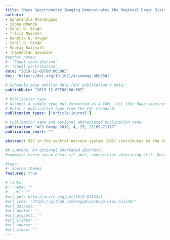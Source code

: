 ```yaml
---
title: "Mass Spectrometry Imaging Demonstrates the Regional Brain Distribution Patterns of Three First-Line Antiretroviral Drugs"
authors:
- Sphamandla Ntshangase
- Sipho Mdanda
- Sanil D. Singh
- Tricia Naicker
- Hendrik G. Kruger
- Sanil D. Singh
- Sooraj Baijnath
- Thavendran Govender
#author_notes:
#- "Equal contribution"
#- "Equal contribution"
date: "2019-12-05T00:00:00Z"
doi: "https://doi.org/10.1021/acsomega.9b02582"

# Schedule page publish date (NOT publication's date).
publishDate: "2019-12-05T00:00:00Z"

# Publication type.
# Accepts a single type but formatted as a YAML list (for Hugo requirements).
# Enter a publication type from the CSL standard.
publication_types: ["article-journal"]

# Publication name and optional abbreviated publication name.
publication: "ACS Omega 2019, 4, 25, 21169–21177"
publication_short: ""

abstract: HIV in the central nervous system (CNS) contributes to the development of HIV-associated neurological disorders (HAND), even with chronic antiretroviral therapy. In order for antiretroviral therapy to be effective in protecting the CNS, these drugs should have the ability to localize in brain areas known to be affected by HIV. Consequently, this study aimed to investigate the localization patterns of three first-line antiretroviral drugs, namely, efavirenz, tenofovir, and emtricitabine, in the rat brain. Liquid chromatography–tandem mass spectrometry (LC–MS/MS) and matrix-assisted laser desorption ionization mass spectrometry imaging (MALDI-MSI) were utilized to assess the pharmacokinetics and brain spatial distribution of the three drugs. Each drug was administered (50 mg/kg) to healthy female Sprague–Dawley rats via intraperitoneal administration. LC–MS/MS results showed that all three drugs could be delivered into the brain, although they varied in blood–brain barrier permeability. MALDI-MSI showed a high degree of efavirenz localization across the entire brain, while tenofovir localized mainly in the cortex. Emtricitabine distributed heterogeneously mainly in the thalamus, corpus callosum, and hypothalamus. This study showed that efavirenz, tenofovir, and emtricitabine might be a potential drug combination antiretroviral therapy for CNS protection against HAND..

## Summary. An optional shortened abstract.
#summary: Lorem ipsum dolor sit amet, consectetur adipiscing elit. Duis posuere tellus ac convallis placerat. Proin tincidunt magna sed ex sollicitudin condimentum.

#tags:
#- Source Themes
featured: true

# links:
# - name: ""
#   url: ""
#url_pdf: http://arxiv.org/pdf/1512.04133v1
#url_code: 'https://github.com/HugoBlox/hugo-blox-builder'
#url_dataset: ''
#url_poster: ''
#url_project: ''
#url_slides: ''
#url_source: ''
#url_video: ''
---
```

